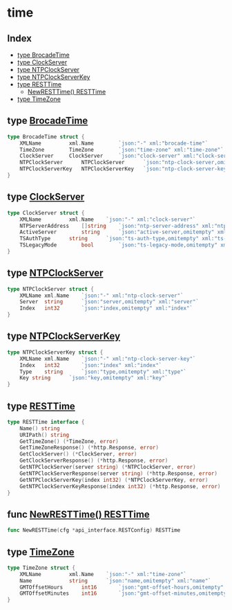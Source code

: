 
# time

## Index

- [type BrocadeTime](#type-brocadetime)
- [type ClockServer](#type-clockserver)
- [type NTPClockServer](#type-ntpclockserver)
- [type NTPClockServerKey](#type-ntpclockserverkey)
- [type RESTTime](#type-resttime)
  - [NewRESTTime() RESTTime](#func-newresttime-resttime)
- [type TimeZone](#type-timezone)


## type [BrocadeTime](<brocadeTime.go#L5>)
```go
type BrocadeTime struct {
	XMLName			xml.Name		`json:"-" xml:"brocade-time"`
	TimeZone		TimeZone		`json:"time-zone" xml:"time-zone"`
	ClockServer		ClockServer		`json:"clock-server" xml:"clock-server"`
	NTPClockServer		NTPClockServer		`json:"ntp-clock-server,omitempty" xml:"ntp-clock-server"`
	NTPClockServerKey	NTPClockServerKey	`json:"ntp-clock-server-key,omitempty" xml:"ntp-clock-server-key"`
}
```

## type [ClockServer](<brocadeTime.go#L20>)
```go
type ClockServer struct {
	XMLName			xml.Name	`json:"-" xml:"clock-server"`
	NTPServerAddress	[]string	`json:"ntp-server-address" xml:"ntp-server-address>server-address"`
	ActiveServer		string		`json:"active-server,omitempty" xml:"active-server"`
	TSAuthType		string		`json:"ts-auth-type,omitempty" xml:"ts-auth-type"`
	TSLegacyMode		bool		`json:"ts-legacy-mode,omitempty" xml:"ts-legacy-mode"`
}
```

## type [NTPClockServer](<brocadeTime.go#L28>)
```go
type NTPClockServer struct {
	XMLName	xml.Name	`json:"-" xml:"ntp-clock-server"`
	Server	string		`json:"server,omitempty" xml:"server"`
	Index	int32		`json:"index,omitempty" xml:"index"`
}
```

## type [NTPClockServerKey](<brocadeTime.go#L34>)
```go
type NTPClockServerKey struct {
	XMLName	xml.Name	`json:"-" xml:"ntp-clock-server-key"`
	Index	int32		`json:"index" xml:"index"`
	Type	string		`json:"type,omitempty" xml:"type"`
	Key	string		`json:"key,omitempty" xml:"key"`
}
```

## type [RESTTime](<methods.go#L10>)
```go
type RESTTime interface {
	Name() string
	URIPath() string
	GetTimeZone() (*TimeZone, error)
	GetTimeZoneResponse() (*http.Response, error)
	GetClockServer() (*ClockServer, error)
	GetClockServerResponse() (*http.Response, error)
	GetNTPClockServer(server string) (*NTPClockServer, error)
	GetNTPClockServerResponse(server string) (*http.Response, error)
	GetNTPClockServerKey(index int32) (*NTPClockServerKey, error)
	GetNTPClockServerKeyResponse(index int32) (*http.Response, error)
}
```

## func [NewRESTTime() RESTTime](<methods.go#L28>)

```go
func NewRESTTime(cfg *api_interface.RESTConfig) RESTTime
```

## type [TimeZone](<brocadeTime.go#L13>)
```go
type TimeZone struct {
	XMLName			xml.Name	`json:"-" xml:"time-zone"`
	Name			string		`json:"name,omitempty" xml:"name"`
	GMTOffsetHours		int16		`json:"gmt-offset-hours,omitempty" xml:"gmt-offset-hours"`
	GMTOffsetMinutes	int16		`json:"gmt-offset-minutes,omitempty" xml:"gmt-offset-minutes"`
}
```

